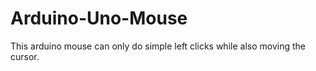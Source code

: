 # Arduino-Uno-Mouse

This arduino mouse can only do simple left clicks while also moving the cursor.
